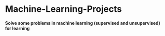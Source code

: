 # Machine-Learning-Projects

#### Solve some problems in machine learning (supervised and unsupervised) for learning
